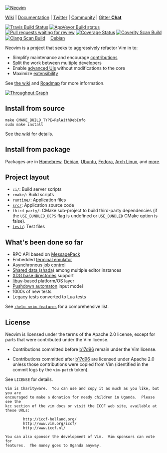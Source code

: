 [![Neovim](https://raw.githubusercontent.com/neovim/neovim.github.io/master/logos/neovim-logo-600x173.png)](https://neovim.io)

[Wiki](https://github.com/neovim/neovim/wiki) |
[Documentation](https://neovim.io/doc) |
[Twitter](https://twitter.com/Neovim) |
[Community](https://neovim.io/community/) |
[Gitter **Chat**](https://gitter.im/neovim/neovim)

[![Travis Build Status](https://travis-ci.org/neovim/neovim.svg?branch=master)](https://travis-ci.org/neovim/neovim)
[![AppVeyor Build status](https://ci.appveyor.com/api/projects/status/urdqjrik5u521fac/branch/master?svg=true)](https://ci.appveyor.com/project/neovim/neovim/branch/master)
[![Pull requests waiting for review](https://badge.waffle.io/neovim/neovim.svg?label=RFC&title=RFCs)](https://waffle.io/neovim/neovim)
[![Coverage Status](https://img.shields.io/coveralls/neovim/neovim.svg)](https://coveralls.io/r/neovim/neovim)
[![Coverity Scan Build](https://scan.coverity.com/projects/2227/badge.svg)](https://scan.coverity.com/projects/2227)
[![Clang Scan Build](https://neovim.io/doc/reports/clang/badge.svg)](https://neovim.io/doc/reports/clang)
<a href="https://buildd.debian.org/neovim"><img src="https://www.debian.org/logos/openlogo-nd-25.png" width="13" height="15">Debian</a>

Neovim is a project that seeks to aggressively refactor Vim in  to:

- Simplify maintenance and encourage [contributions](CONTRIBUTING.md)
- Split the work between multiple developers
- Enable [advanced UIs] without modifications to the core
- Maximize [extensibility](https://github.com/neovim/neovim/wiki/Plugin-UI-architecture)

See [the wiki](https://github.com/neovim/neovim/wiki/Introduction) and [Roadmap]
for more information.

[![Throughput Graph](https://graphs.waffle.io/neovim/neovim/throughput.svg)](https://waffle.io/neovim/neovim/metrics)

Install from source
-------------------

    make CMAKE_BUILD_TYPE=RelWithDebInfo
    sudo make install

See [the wiki](https://github.com/neovim/neovim/wiki/Building-Neovim) for details.

Install from package
--------------------

Packages are in [Homebrew], [Debian], [Ubuntu], [Fedora], [Arch Linux], and
[more](https://github.com/neovim/neovim/wiki/Installing-Neovim).

Project layout
--------------

- `ci/`: Build server scripts
- `cmake/`: Build scripts
- `runtime/`: Application files
- [`src/`](src/nvim/README.md): Application source code
- `third-party/`: CMake sub-project to build third-party dependencies (if the
  `USE_BUNDLED_DEPS` flag is undefined or `USE_BUNDLED` CMake option is false).
- [`test/`](test/README.md): Test files

What's been done so far
-----------------------

- RPC API based on [MessagePack](https://msgpack.org)
- Embedded [terminal emulator](https://neovim.io/doc/user/nvim_terminal_emulator.html)
- Asynchronous [job control](https://github.com/neovim/neovim/pull/2247)
- [Shared data (shada)](https://github.com/neovim/neovim/pull/2506) among multiple editor instances
- [XDG base directories](https://github.com/neovim/neovim/pull/3470) support
- [libuv](https://github.com/libuv/libuv/)-based platform/OS layer
- [Pushdown automaton](https://github.com/neovim/neovim/pull/3413) input model
- 1000s of new tests
- Legacy tests converted to Lua tests

See [`:help nvim-features`][nvim-features] for a comprehensive list.

License
-------

Neovim is licensed under the terms of the Apache 2.0 license, except for
parts that were contributed under the Vim license.

- Contributions committed before [b17d96][license-commit] remain under the Vim
  license.

- Contributions committed after [b17d96][license-commit] are licensed under
  Apache 2.0 unless those contributions were copied from Vim (identified in
  the commit logs by the `vim-patch` token).

See `LICENSE` for details.

    Vim is Charityware.  You can use and copy it as much as you like, but you are
    encouraged to make a donation for needy children in Uganda.  Please see the
    kcc section of the vim docs or visit the ICCF web site, available at these URLs:

            http://iccf-holland.org/
            http://www.vim.org/iccf/
            http://www.iccf.nl/

    You can also sponsor the development of Vim.  Vim sponsors can vote for
    features.  The money goes to Uganda anyway.

[license-commit]: https://github.com/neovim/neovim/commit/b17d9691a24099c9210289f16afb1a498a89d803
[nvim-features]: https://neovim.io/doc/user/vim_diff.html#nvim-features
[Roadmap]: https://neovim.io/roadmap/
[advanced UIs]: https://github.com/neovim/neovim/wiki/Related-projects#gui-projects
[Homebrew]: https://github.com/neovim/homebrew-neovim#installation
[Debian]: https://packages.debian.org/testing/neovim
[Ubuntu]: http://packages.ubuntu.com/search?keywords=neovim
[Fedora]: https://admin.fedoraproject.org/pkgdb/package/rpms/neovim
[Arch Linux]: https://www.archlinux.org/packages/?q=neovim

<!-- vim: set tw=80: -->
